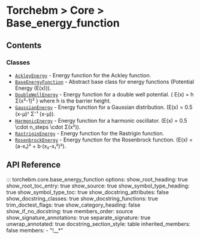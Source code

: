 # Torchebm > Core > Base_energy_function

## Contents

### Classes

- [`AckleyEnergy`](classes/AckleyEnergy) - Energy function for the Ackley function.
- [`BaseEnergyFunction`](classes/BaseEnergyFunction) - Abstract base class for energy functions (Potential Energy \(E(x)\)).
- [`DoubleWellEnergy`](classes/DoubleWellEnergy) - Energy function for a double well potential. \( E(x) = h Σ(x²-1)² \) where h is the barrier height.
- [`GaussianEnergy`](classes/GaussianEnergy) - Energy function for a Gaussian distribution. \(E(x) = 0.5 (x-μ)ᵀ Σ⁻¹ (x-μ)\).
- [`HarmonicEnergy`](classes/HarmonicEnergy) - Energy function for a harmonic oscillator. \(E(x) = 0.5 \cdot n\_steps \cdot Σ(x²)\).
- [`RastriginEnergy`](classes/RastriginEnergy) - Energy function for the Rastrigin function.
- [`RosenbrockEnergy`](classes/RosenbrockEnergy) - Energy function for the Rosenbrock function. \(E(x) = (a-x₁)² + b·(x₂-x₁²)²\).

## API Reference

::: torchebm.core.base_energy_function
    options:
      show_root_heading: true
      show_root_toc_entry: true
      show_source: true
      show_symbol_type_heading: true
      show_symbol_type_toc: true
      show_docstring_attributes: false
      show_docstring_classes: true
      show_docstring_functions: true
      trim_doctest_flags: true
      show_category_heading: false
      show_if_no_docstring: true
      members_order: source
      show_signature_annotations: true
      separate_signature: true
      unwrap_annotated: true
      docstring_section_style: table
      inherited_members: false
      members:
        - "!__*"
